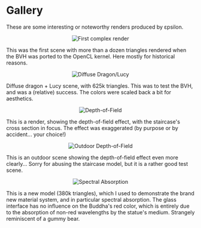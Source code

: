 Gallery
==============

These are some interesting or noteworthy renders produced by εpsilon.

<p align="center">
<img src="https://raw.github.com/TomCrypto/epsilon/master/renders/staircase.png" alt="First complex render"/>
</p>
This was the first scene with more than a dozen triangles rendered when the BVH
was ported to the OpenCL kernel. Here mostly for historical reasons.

<p align="center">
<img src="https://raw.github.com/TomCrypto/epsilon/master/renders/dragon.png" alt="Diffuse Dragon/Lucy"/>
</p>
Diffuse dragon + Lucy scene, with 625k triangles. This was to test the BVH, and
was a (relative) success. The colors were scaled back a bit for aesthetics.

<p align="center">
<img src="https://raw.github.com/TomCrypto/epsilon/master/renders/depth_of_field.png" alt="Depth-of-Field"/>
</p>
This is a render, showing the depth-of-field effect, with the staircase's cross
section in focus. The effect was exaggerated (by purpose or by accident... your
choice!)

<p align="center">
<img src="https://raw.github.com/TomCrypto/epsilon/master/renders/depth_of_field_open.png" alt="Outdoor Depth-of-Field"/>
</p>
This is an outdoor scene showing the depth-of-field effect even more clearly...
Sorry for abusing the staircase model, but it is a rather good test scene.

<p align="center">
<img src="https://raw.github.com/TomCrypto/epsilon/master/renders/Absorption.png" alt="Spectral Absorption"/>
</p>
This is a new model (380k triangles), which I used to demonstrate the brand new
material system, and in particular spectral absorption. The glass interface has
no influence on the Buddha's red color, which is entirely due to the absorption
of non-red wavelengths by the statue's medium. Strangely reminiscent of a gummy
bear.
